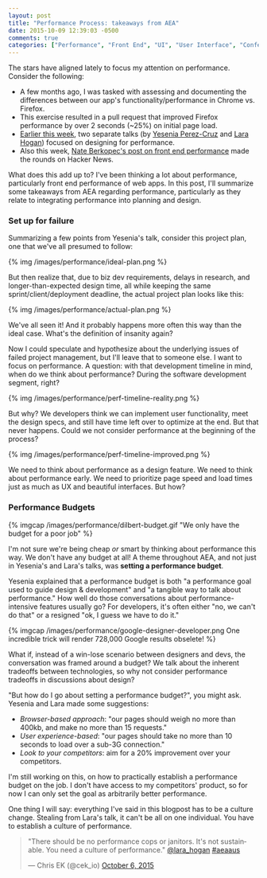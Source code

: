 ```yaml
---
layout: post
title: "Performance Process: takeaways from AEA"
date: 2015-10-09 12:39:03 -0500
comments: true
categories: ["Performance", "Front End", "UI", "User Interface", "Conferences"]
---
```


The stars have aligned lately to focus my attention on performance. Consider the following:

 - A few months ago, I was tasked with assessing and documenting the differences between our app's functionality/performance in Chrome vs. Firefox.
 - This exercise resulted in a pull request that improved Firefox performance by over 2 seconds (~25%) on initial page load.
 - [Earlier this week](/blog/2015/10/08/an-event-apart/), two separate talks (by [Yesenia Perez-Cruz](http://twitter.com/yeseniaa) and [Lara Hogan](http://twitter.com/lara_hogan)) focused on designing for performance.
 - Also this week, [Nate Berkopec's post on front end performance](http://www.nateberkopec.com/2015/10/07/frontend-performance-chrome-timeline.html) made the rounds on Hacker News.

What does this add up to? I've been thinking a lot about performance, particularly front end performance of web apps. In this post, I'll summarize some takeaways from AEA regarding performance, particularly as they relate to integrating performance into planning and design.

<!--more-->

<h3>Set up for failure</h3>

Summarizing a few points from Yesenia's talk, consider this project plan, one that we've all presumed to follow:

{% img /images/performance/ideal-plan.png %}

But then realize that, due to biz dev requirements, delays in research, and longer-than-expected design time, all while keeping the same sprint/client/deployment deadline, the actual project plan looks like this:

{% img /images/performance/actual-plan.png %}

We've all seen it! And it probably happens more often this way than the ideal case. What's the definition of insanity again?

Now I could speculate and hypothesize about the underlying issues of failed project management, but I'll leave that to someone else. I want to focus on performance. A question: with that development timeline in mind, when do we think about performance? During the software development segment, right?

{% img /images/performance/perf-timeline-reality.png %}

But why? We developers think we can implement user functionality, meet the design specs, and still have time left over to optimize at the end. But that never happens. Could we not consider performance at the beginning of the process?

{% img /images/performance/perf-timeline-improved.png %}

We need to think about performance as a design feature. We need to think about performance early. We need to prioritize page speed and load times just as much as UX and beautiful interfaces. But how?

<h3>Performance Budgets</h3>

{% imgcap /images/performance/dilbert-budget.gif "We only have the budget for a poor job" %}

I'm not sure we're being cheap <em>or</em> smart by thinking about performance this way. We don't have any budget at all! A theme throughout AEA, and not just in Yesenia's and Lara's talks, was <strong>setting a performance budget</strong>.

Yesenia explained that a performance budget is both "a performance goal used to guide design & development" and "a tangible way to talk about performance." How well do those conversations about performance-intensive features usually go? For developers, it's often either "no, we can't do that" or a resigned "ok, I guess we have to do it."

{% imgcap /images/performance/google-designer-developer.png One incredible trick will render 728,000 Google results obselete! %}

What if, instead of a win-lose scenario between designers and devs, the conversation was framed around a budget? We talk about the inherent tradeoffs between technologies, so why not consider performance tradeoffs in discussions about design?

"But how do I go about setting a performance budget?", you might ask. Yesenia and Lara made some suggestions:
 
 - <em>Browser-based approach</em>: "our pages should weigh no more than 400kb, and make no more than 15 requests."
 - <em>User experience-based</em>: "our pages should take no more than 10 seconds to load over a sub-3G connection."
 - <em>Look to your competitors</em>: aim for a 20% improvement over your competitors.

I'm still working on this, on how to practically establish a performance budget on the job. I don't have access to my competitors' product, so for now I can only set the goal as arbitrarily better performance.

One thing I will say: everything I've said in this blogpost has to be a culture change. Stealing from Lara's talk, it can't be all on one individual. You have to establish a culture of performance.

<blockquote class="twitter-tweet" lang="en"><p lang="en" dir="ltr">&quot;There should be no performance cops or janitors. It&#39;s not sustainable. You need a culture of performance.&quot; <a href="https://twitter.com/lara_hogan">@lara_hogan</a> <a href="https://twitter.com/hashtag/aeaaus?src=hash">#aeaaus</a></p>&mdash; Chris EK (@cek_io) <a href="https://twitter.com/cek_io/status/651406414225649666">October 6, 2015</a></blockquote>
<script async src="//platform.twitter.com/widgets.js" charset="utf-8"></script>
